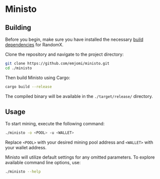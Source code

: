 # Ministo

## Building

Before you begin, make sure you have installed the necessary [build dependencies](https://github.com/tari-project/randomx-rs?tab=readme-ov-file#build-dependencies) for RandomX.

Clone the repository and navigate to the project directory:

```bash 
git clone https://github.com/emjomi/ministo.git
cd ./ministo
```

Then build Ministo using Cargo:

```bash 
cargo build --release
```

The compiled binary will be available in the `./target/release/` directory.

## Usage

To start mining, execute the following command:

```bash
./ministo -o <POOL> -u <WALLET>
```

Replace `<POOL>` with your desired mining pool address and `<WALLET>` with your wallet address. 

Ministo will utilize default settings for any omitted parameters. To explore available command line options, use:

```bash
./ministo --help
```
